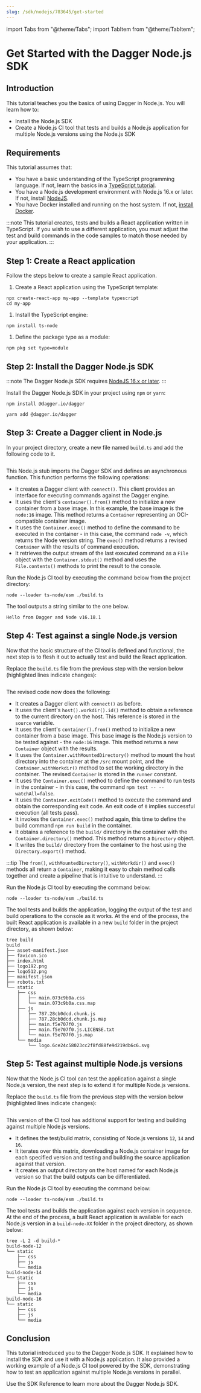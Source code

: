 ```yaml
---
slug: /sdk/nodejs/783645/get-started
---
```

import Tabs from "@theme/Tabs";
import TabItem from "@theme/TabItem";

# Get Started with the Dagger Node.js SDK

## Introduction

This tutorial teaches you the basics of using Dagger in Node.js. You will learn how to:

- Install the Node.js SDK
- Create a Node.js CI tool that tests and builds a Node.js application for multiple Node.js versions using the Node.js SDK

## Requirements

This tutorial assumes that:

- You have a basic understanding of the TypeScript programming language. If not, learn the basics in a [TypeScript tutorial](https://www.typescriptlang.org/docs/handbook/typescript-from-scratch.html).
- You have a Node.js development environment with Node.js 16.x or later. If not, install [NodeJS](https://nodejs.org/en/download/).
- You have Docker installed and running on the host system. If not, [install Docker](https://docs.docker.com/engine/install/).

:::note
This tutorial creates, tests and builds a React application written in TypeScript. If you wish to use a different application, you must adjust the test and build commands in the code samples to match those needed by your application.
:::

## Step 1: Create a React application

Follow the steps below to create a sample React application.

1. Create a React application using the TypeScript template:

  ```shell
  npx create-react-app my-app --template typescript
  cd my-app
  ```

1. Install the TypeScript engine:

  ```shell
  npm install ts-node
  ```

1. Define the package type as a module:

  ```shell
  npm pkg set type=module
  ```

## Step 2: Install the Dagger Node.js SDK

:::note
The Dagger Node.js SDK requires [NodeJS 16.x or later](https://nodejs.org/en/download/).
:::

Install the Dagger Node.js SDK in your project using `npm` or `yarn`:

<Tabs>
<TabItem value="npm">

```shell
npm install @dagger.io/dagger
```

</TabItem>

<TabItem value="yarn">

```shell
yarn add @dagger.io/dagger
```

</TabItem>
</Tabs>

## Step 3: Create a Dagger client in Node.js

In your project directory, create a new file named `build.ts` and add the following code to it.

```typescript file=snippets/get-started/step3/build.ts
```

This Node.js stub imports the Dagger SDK and defines an asynchronous function. This function performs the following operations:

- It creates a Dagger client with `connect()`. This client provides an interface for executing commands against the Dagger engine.
- It uses the client's `container().from()` method to initialize a new container from a base image. In this example, the base image is the `node:16` image. This method returns a `Container` representing an OCI-compatible container image.
- It uses the `Container.exec()` method to define the command to be executed in the container - in this case, the command `node -v`, which returns the Node version string. The `exec()` method returns a revised `Container` with the results of command execution.
- It retrieves the output stream of the last executed command as a `File` object with the `Container.stdout()` method and uses the `File.contents()` methods to print the result to the console.

Run the Node.js CI tool by executing the command below from the project directory:

```shell
node --loader ts-node/esm ./build.ts
```

The tool outputs a string similar to the one below.

```shell
Hello from Dagger and Node v16.18.1
```

## Step 4: Test against a single Node.js version

Now that the basic structure of the CI tool is defined and functional, the next step is to flesh it out to actually test and build the React application.

Replace the `build.ts` file from the previous step with the version below (highlighted lines indicate changes):

```typescript file=snippets/get-started/step4/build.ts
```

The revised code now does the following:

- It creates a Dagger client with `connect()` as before.
- It uses the client's `host().workdir().id()` method to obtain a reference to the current directory on the host. This reference is stored in the `source` variable.
- It uses the client's `container().from()` method to initialize a new container from a base image. This base image is the Node.js version to be tested against - the `node:16` image. This method returns a new `Container` object with the results.
- It uses the `Container.withMountedDirectory()` method to mount the host directory into the container at the `/src` mount point, and the `Container.withWorkdir()` method to set the working directory in the container. The revised `Container` is stored in the `runner` constant.
- It uses the `Container.exec()` method to define the command to run tests in the container - in this case, the command `npm test -- --watchAll=false`.
- It uses the `Container.exitCode()` method to execute the command and obtain the corresponding exit code. An exit code of `0` implies successful execution (all tests pass).
- It invokes the `Container.exec()` method again, this time to define the build command `npm run build` in the container.
- It obtains a reference to the `build/` directory in the container with the `Container.directory()` method. This method returns a `Directory` object.
- It writes the `build/` directory from the container to the host using the `Directory.export()` method.

:::tip
The `from()`, `withMountedDirectory()`, `withWorkdir()` and `exec()` methods all return a `Container`, making it easy to chain method calls together and create a pipeline that is intuitive to understand.
:::

Run the Node.js CI tool by executing the command below:

```shell
node --loader ts-node/esm ./build.ts
```

The tool tests and builds the application, logging the output of the test and build operations to the console as it works. At the end of the process, the built React application is available in a new `build` folder in the project directory, as shown below:

```shell
tree build
build
├── asset-manifest.json
├── favicon.ico
├── index.html
├── logo192.png
├── logo512.png
├── manifest.json
├── robots.txt
└── static
    ├── css
    │   ├── main.073c9b0a.css
    │   └── main.073c9b0a.css.map
    ├── js
    │   ├── 787.28cb0dcd.chunk.js
    │   ├── 787.28cb0dcd.chunk.js.map
    │   ├── main.f5e707f0.js
    │   ├── main.f5e707f0.js.LICENSE.txt
    │   └── main.f5e707f0.js.map
    └── media
        └── logo.6ce24c58023cc2f8fd88fe9d219db6c6.svg
```

## Step 5: Test against multiple Node.js versions

Now that the Node.js CI tool can test the application against a single Node.js version, the next step is to extend it for multiple Node.js versions.

Replace the `build.ts` file from the previous step with the version below (highlighted lines indicate changes):

```typescript file=snippets/get-started/step5/build.ts
```

This version of the CI tool has additional support for testing and building against multiple Node.js versions.

- It defines the test/build matrix, consisting of Node.js versions `12`, `14` and `16`.
- It iterates over this matrix, downloading a Node.js container image for each specified version and testing and building the source application against that version.
- It creates an output directory on the host named for each Node.js version so that the build outputs can be differentiated.

Run the Node.js CI tool by executing the command below:

```shell
node --loader ts-node/esm ./build.ts
```

The tool tests and builds the application against each version in sequence. At the end of the process, a built React application is available for each Node.js version in a `build-node-XX` folder in the project directory, as shown below:

```shell
tree -L 2 -d build-*
build-node-12
└── static
    ├── css
    ├── js
    └── media
build-node-14
└── static
    ├── css
    ├── js
    └── media
build-node-16
└── static
    ├── css
    ├── js
    └── media
```

## Conclusion

This tutorial introduced you to the Dagger Node.js SDK. It explained how to install the SDK and use it with a Node.js application. It also provided a working example of a Node.js CI tool powered by the SDK, demonstrating how to test an application against multiple Node.js versions in parallel.

Use the SDK Reference to learn more about the Dagger Node.js SDK.
